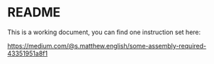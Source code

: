 # README

This is a working document, you can find one instruction set here: 

https://medium.com/@s.matthew.english/some-assembly-required-43351951a8f1

